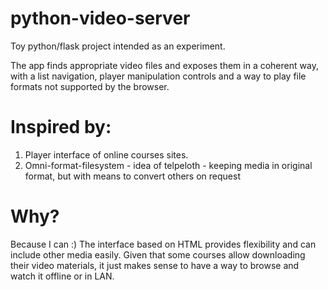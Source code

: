 # python-video-server

Toy python/flask project intended as an experiment.

The app finds appropriate video files and exposes them in a coherent way, with
a list navigation, player manipulation controls and a way to play file formats
not supported by the browser.

# Inspired by:

1. Player interface of online courses sites.
2. Omni-format-filesystem - idea of telpeloth - keeping media in original
    format, but with means to convert others on request

# Why?

Because I can :)
The interface based on HTML provides flexibility and can include other media easily.
Given that some courses allow downloading their video materials, it just makes sense
to have a way to browse and watch it offline or in LAN.
